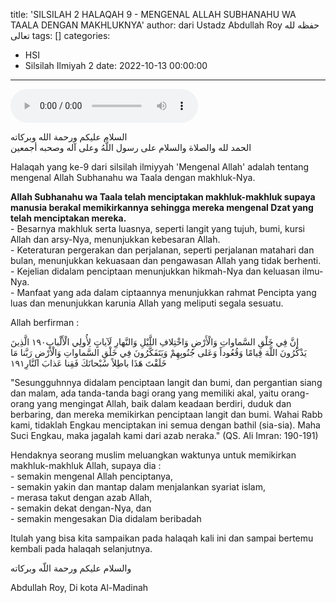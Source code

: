 title: 'SILSILAH 2 HALAQAH 9 - MENGENAL ALLAH SUBHANAHU WA TAALA DENGAN MAKHLUKNYA'
author: dari Ustadz Abdullah Roy حفظه لله تعالى
tags: []
categories:
  - HSI
  - Silsilah Ilmiyah 2
date: 2022-10-13 00:00:00
---
<audio controls="" src="https://docs.google.com/uc?export=open&id=11JXo4-M1QQ7hExmyIbXJVw2WNKRxid2v"></audio>

<div class="dalil">
  السلام عليكم ورحمة الله وبركاته
  <br>
  الحمد لله والصلاة والسلام على رسول اللَّهُ وعلى آله وصحبه أجمعين
</div>

Halaqah yang ke-9 dari silsilah ilmiyyah 'Mengenal Allah' adalah tentang mengenal Allah Subhanahu wa Taala dengan makhluk-Nya.

<p>
  <b>Allah Subhanahu wa Taala telah menciptakan makhluk-makhluk supaya manusia berakal memikirkannya sehingga mereka mengenal Dzat yang telah menciptakan mereka.</b>
  <br>- Besarnya makhluk serta luasnya, seperti langit yang tujuh, bumi, kursi Allah dan arsy-Nya, menunjukkan kebesaran Allah.
  <br>- Keteraturan pergerakan dan perjalanan, seperti perjalanan matahari dan bulan, menunjukkan kekuasaan dan pengawasan Allah yang tidak berhenti.
  <br>- Kejelian didalam penciptaan menunjukkan hikmah-Nya dan keluasan ilmu-Nya. 
  <br>- Manfaat yang ada dalam ciptaannya menunjukkan rahmat Pencipta yang luas dan menunjukkan karunia Allah yang meliputi segala sesuatu.
</p>

Allah berfirman : 
<div class="dalil">
  إِنَّ فِي خَلْقِ السَّماواتِ وَالْأَرْضِ وَاخْتِلافِ اللَّيْلِ وَالنَّهارِ لَآياتٍ لِأُولِي الْأَلْبابِ١٩٠ الَّذِينَ يَذْكُرُونَ اللَّهَ قِيامًا وَقُعُوداً وَعَلى جُنُوبِهِمْ وَيَتَفَكَّرُونَ فِي خَلْقِ السَّماواتِ وَالْأَرْضِ رَبَّنا مَا خَلَقْتَ هَذَا باطِلاً سُبْحانَكَ فَقِنا عَذابَ النَّارِ١٩١
  <p>
  "Sesungguhnnya didalam penciptaan langit dan bumi, dan pergantian siang dan malam, ada tanda-tanda bagi orang yang memiliki akal, yaitu orang-orang yang mengingat Allah, baik dalam keadaan berdiri, duduk dan berbaring, dan mereka memikirkan penciptaan langit dan bumi. Wahai Rabb kami, tidaklah Engkau menciptakan ini semua dengan bathil (sia-sia). Maha Suci Engkau, maka jagalah kami dari azab neraka." (QS. Ali Imran: 190-191)
  </p>
</div>

<p>
  Hendaknya seorang muslim meluangkan waktunya untuk memikirkan makhluk-makhluk Allah, supaya dia :
  <br>- semakin mengenal Allah penciptanya,
  <br>- semakin yakin dan mantap dalam menjalankan syariat islam,
  <br>- merasa takut dengan azab Allah,
  <br>- semakin dekat dengan-Nya, dan
  <br>- semakin mengesakan Dia didalam beribadah
</p>

Itulah yang bisa kita sampaikan pada halaqah kali ini dan sampai bertemu kembali pada halaqah selanjutnya.

<div class="dalil">
والسلام عليكم ورحمة اللّه وبركاته
</div>

<p class="signature">
Abdullah Roy, 
Di kota Al-Madinah
</p>